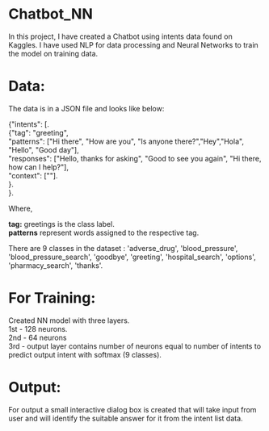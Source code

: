# Chatbot_NN

In this project, I have created a Chatbot using intents data found on Kaggles. I have used NLP for data processing and Neural Networks to train the model on training data.   

# Data:
The data is in a JSON file and looks like below:    

{"intents": [.      
        {"tag": "greeting",     
         "patterns": ["Hi there", "How are you", "Is anyone there?","Hey","Hola", "Hello", "Good day"],      
         "responses": ["Hello, thanks for asking", "Good to see you again", "Hi there, how can I help?"],     
         "context": [""].    
        }.    
}.    
 
Where,   

**tag:** greetings is the class label.   
**patterns** represent words assigned to the respective tag.    

There are 9 classes in the dataset : 'adverse_drug', 'blood_pressure', 'blood_pressure_search', 'goodbye', 'greeting', 'hospital_search', 'options', 'pharmacy_search', 'thanks'.    

# For Training:    
Created NN model with three layers.    
1st - 128 neurons.   
2nd - 64 neurons    
3rd - output layer contains number of neurons equal to number of intents to predict output intent with softmax (9 classes).   

# Output:
For output a small interactive dialog box is created that will take input from user and will identify the suitable answer for it from the intent list data.
